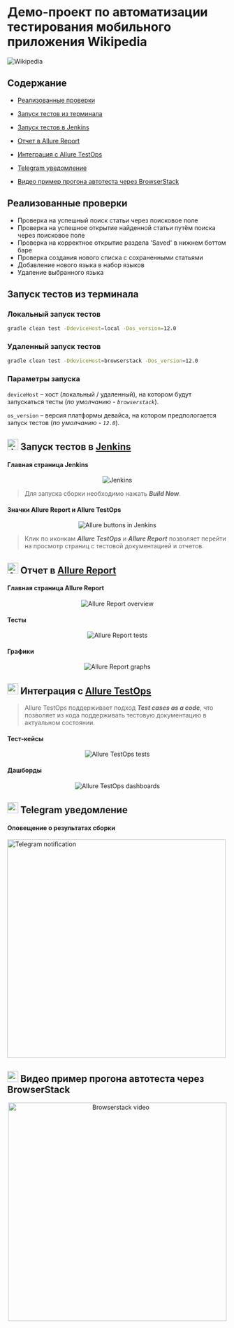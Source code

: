 # Демо-проект по автоматизации тестирования мобильного приложения Wikipedia

<img title="Wikipedia" src="src/test/resources/media/images/WikiLogo.jpg" alt="Wikipedia"/>

## Содержание

* <a href="#cases">Реализованные проверки</a>

* <a href="#console">Запуск тестов из терминала</a>

* <a href="#jenkins">Запуск тестов в Jenkins</a>

* <a href="#allure">Отчет в Allure Report</a>

* <a href="#allure-testops">Интеграция с Allure TestOps</a>

* <a href="#telegram">Telegram уведомление</a>

* <a href="#video">Видео пример прогона автотеста через BrowserStack</a>

<a id="cases"></a>
##  Реализованные проверки

-  Проверка на успешный поиск статьи через поисковое поле
-  Проверка на успешное открытие найденной статьи путём поиска через поисковое поле
-  Проверка на корректное открытие раздела 'Saved' в нижнем боттом баре
-  Проверка создания нового списка с сохраненными статьями
-  Добавление нового языка в набор языков
-  Удаление выбранного языка

<a id="console"></a>
##  Запуск тестов из терминала
### Локальный запуск тестов

```bash
gradle clean test -DdeviceHost=local -Dos_version=12.0
```

### Удаленный запуск тестов

```bash
gradle clean test -DdeviceHost=browserstack -Dos_version=12.0
```

### Параметры запуска

<code>deviceHost</code> – хост (локальный / удаленный), на котором будут запускаться тесты (_по умолчанию - <code>browserstack</code>_).

<code>os_version</code> – версия платформы девайса, на котором предпологается запуск тестов (_по умолчанию - <code>12.0</code>_).

<a id="jenkins"></a>
## <img src="src/test/resources/media/logos/Jenkins.svg" alt="Jenkins" width="25" height="25"/> Запуск тестов в [Jenkins](https://jenkins.autotests.cloud/job/mobile_automation_portfolio/)

#### Главная страница Jenkins

<p align="center">
<img title="Jenkins" src="src/test/resources/media/screenshots/Jenkins.png" alt="Jenkins"/>
</p>

> Для запуска сборки необходимо нажать <strong>*Build Now*</strong>.

<a id="allure_report_and_allure_testops"></a>
#### Значки Allure Report и Allure TestOps

<p align="center">
<img title="Allure buttons in Jenkins" src="src/test/resources/media/screenshots/AllureButtons.png" alt="Allure buttons in Jenkins">

> Клик по иконкам <strong>*Allure TestOps*</strong> и <strong>*Allure Report*</strong> позволяет перейти
> на просмотр страниц с тестовой документацией и отчетов.
</p>

<a id="allure"></a>
## <img src="src/test/resources/media/logos/AllureReport.svg" alt="Allure Report" width="25" height="25"/></a> Отчет в [Allure Report](https://jenkins.autotests.cloud/job/mobile_automation_portfolio/allure/)

#### Главная страница Allure Report

<p align="center">
<img title="Allure Report overview" src="src/test/resources/media/screenshots/AllureReportMain.png" alt="Allure Report overview">
</p>

#### Тесты

<p align="center">
<img title="Allure Report tests" src="src/test/resources/media/screenshots/AllureTests.png" alt="Allure Report tests">
</p>

#### Графики

<p align="center">
<img title="Allure Report graphs" src="src/test/resources/media/screenshots/AllureGraphs.png" alt="Allure Report graphs">
</p>

<a id="allure-testops"></a>
## <img src="src/test/resources/media/logos/AllureTestOps.svg" width="25" height="25"/></a> Интеграция с [Allure TestOps](https://allure.autotests.cloud/project/4186/dashboards)

>Allure TestOps поддерживает подход <strong>*Test cases as a code*</strong>, что позволяет из кода поддерживать тестовую документацию в актуальном состоянии.

#### Тест-кейсы

<p align="center">
<img title="Allure TestOps tests" src="src/test/resources/media/screenshots/AllureTestOpsTests.png" alt="Allure TestOps tests">
</p>

#### Дашборды

<p align="center">
<img title="Allure TestOps dashboards" src="src/test/resources/media/screenshots/AllureTestOpsDashboards.png" alt="Allure TestOps dashboards">
</p>

<a id="telegram"></a>
## <img src="src/test/resources/media/logos/Telegram.svg" width="25" height="25"/></a> Telegram уведомление

#### Оповещение о результатах сборки

<p>
<img title="Telegram notification" src="src/test/resources/media/screenshots/Telegram.png" width="500" alt="Telegram notification">
</p>

<a id="video"></a>
## <img src="src/test/resources/media/logos/Browserstack.svg" width="25" height="25"/></a> Видео пример прогона автотеста через BrowserStack

<p align="center">
<img title="Browserstack video" src="src/test/resources/media/video/BrowserStackTestVideo.gif" width="500" alt="Browserstack video">
</p>